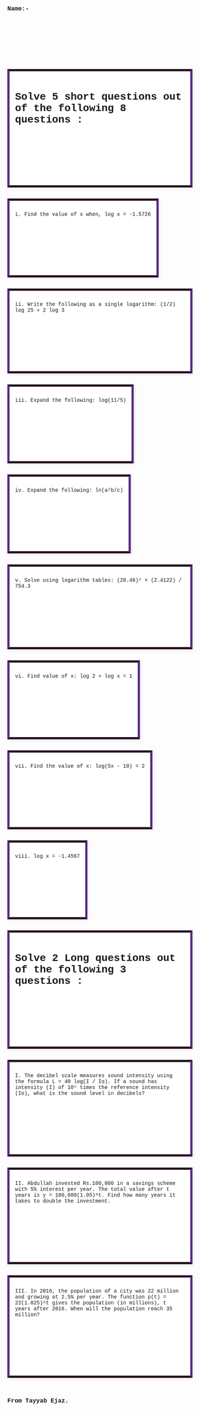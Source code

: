<!DOCTYPE html>
<html lang="en">
<head>
  <meta charset="UTF-8" />
  <meta name="viewport" content="width=device-width, initial-scale=1.0"/>
  <title>Test For Pre-9th</title>
  <style>
    body {
      display: flex;
      flex-wrap: wrap;
      gap: 10px;
      padding: 20px;
      font-family: "Courier New", monospace;
    }

    body > * {
      width: 600px;
      height: auto;
      min-height: 100px;
      border: 2px solid #333;
      display: flex;
      justify-content: left;
      align-items: center;
      text-align: left;
      background-color: #f0f0f0;
      box-sizing: border-box;
      padding: 10px;
      margin: 10px;
    }

    .section {
      background: #fff;
      padding: 15px;
      margin-bottom: 20px;
      border-left: 6px solid #5a2a83;
      border-right: 6px solid #5a2a83;
      border-top: 6px solid #271223;
      border-bottom: 6px solid #271223;
      box-shadow: 2px 2px 10px rgba(0, 0, 0, 0.1);
    }
  </style>
</head>
<body> 

  <h3>Name:-</h3>

  <div class="section">
    <h1>Solve 5 short questions out of the following 8 questions :</h1>
  </div>

  <div class="section">
    <p>i. Find the value of x when, log x = -1.5726</p>
  </div>

  <div class="section">
    <p>ii. Write the following as a single logarithm: (1/2) log 25 + 2 log 3</p>
  </div>

  <div class="section">
    <p>iii. Expand the following: log(11/5)</p>
  </div>

  <div class="section">
    <p>iv. Expand the following: ln(a²b/c)</p>
  </div>

  <div class="section">
    <p>v. Solve using logarithm tables: (20.46)² × (2.4122) / 754.3</p>
  </div>

  <div class="section">
    <p>vi. Find value of x: log 2 + log x = 1</p>
  </div>

  <div class="section">
    <p>vii. Find the value of x: log(5x - 10) = 2</p>
  </div>

  <div class="section">
    <p>viii. log x = -1.4567</p>
  </div>

  <div class="section">
    <h1>Solve 2 Long questions out of the following 3 questions :</h1>
  </div>

  <div class="section">
    <p>I. The decibel scale measures sound intensity using the formula L = 40 log(I / Io). If a sound has intensity (I) of 10⁶ times the reference intensity (Io), what is the sound level in decibels?</p>
  </div>

  <div class="section">
    <p>II. Abdullah invested Rs.100,000 in a savings scheme with 5% interest per year. The total value after t years is y = 100,000(1.05)^t. Find how many years it takes to double the investment.</p>
  </div>

  <div class="section">
    <p>III. In 2016, the population of a city was 22 million and growing at 2.5% per year. The function p(t) = 22(1.025)^t gives the population (in millions), t years after 2016. When will the population reach 35 million?</p>
  </div>

  <h3>From Tayyab Ejaz.</h3>
</body>
</html>
